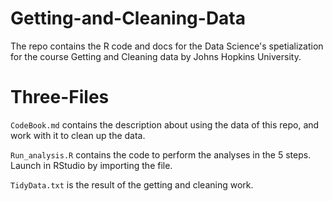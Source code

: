 # Getting-and-Cleaning-Data

The repo contains the R code and docs for the Data Science's spetialization for the course Getting and Cleaning data by Johns Hopkins University.

# Three-Files

`CodeBook.md` contains the description about using the data of this repo, and work with it to clean up the data.

`Run_analysis.R` contains the code to perform the analyses in the 5 steps. Launch in RStudio by importing the file.

`TidyData.txt` is the result of the getting and cleaning work.
